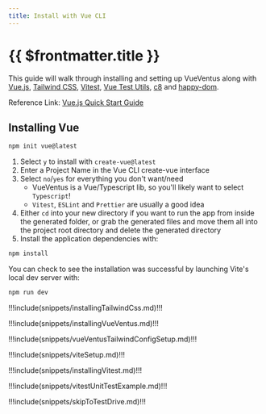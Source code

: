 ```yaml
---
title: Install with Vue CLI
---
```


<script setup>
    import DocsPackageVersion from '../../src/views/compos/DocsPackageVersion.vue'
</script>






# {{ $frontmatter.title }}

This guide will walk through installing and setting up VueVentus along with [Vue.js](https://vuejs.org/), [Tailwind CSS](https://tailwindcss.com/), [Vitest](https://vitest.dev/), [Vue Test Utils](https://test-utils.vuejs.org/guide/), [c8](https://github.com/bcoe/c8) and [happy-dom](https://github.com/capricorn86/happy-dom).

Reference Link: [Vue.js Quick Start Guide](https://vuejs.org/guide/quick-start.html#with-build-tools)







## Installing Vue

```bash
npm init vue@latest
```

1. Select `y` to install with `create-vue@latest`
1. Enter a Project Name in the Vue CLI create-vue interface
1. Select `no`/`yes` for everything you don't want/need
    - VueVentus is a Vue/Typescript lib, so you'll likely want to select `Typescript`!
    - `Vitest`, `ESLint` and `Prettier` are usually a good idea
1. Either `cd` into your new directory if you want to run the app from inside the generated folder, or grab the generated files and move them all into the project root directory and delete the generated directory
1. Install the application dependencies with:


```bash
npm install
```

You can check to see the installation was successful by launching Vite's local dev server with:

```bash
npm run dev
```




!!!include(snippets/installingTailwindCss.md)!!!


!!!include(snippets/installingVueVentus.md)!!!


!!!include(snippets/vueVentusTailwindConfigSetup.md)!!!


!!!include(snippets/viteSetup.md)!!!


!!!include(snippets/installingVitest.md)!!!


!!!include(snippets/vitestUnitTestExample.md)!!!


!!!include(snippets/skipToTestDrive.md)!!!






<DocsPackageVersion/>
